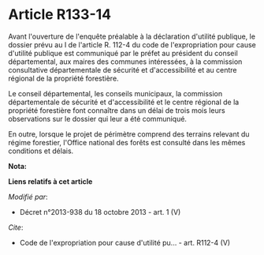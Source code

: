 # Article R133-14

Avant l'ouverture de l'enquête préalable à la déclaration d'utilité publique, le dossier prévu au I de l'article R. 112-4 du
code de l'expropriation pour cause d'utilité publique est communiqué par le préfet au président du conseil départemental, aux
maires des communes intéressées, à la commission consultative départementale de sécurité et d'accessibilité et au centre
régional de la propriété forestière. 

Le conseil départemental, les conseils municipaux, la commission départementale de sécurité et d'accessibilité et le centre
régional de la propriété forestière font connaître dans un délai de trois mois leurs observations sur le dossier qui leur a
été communiqué. 

En outre, lorsque le projet de périmètre comprend des terrains relevant du régime forestier, l'Office national des forêts est
consulté dans les mêmes conditions et délais.

**Nota:**



**Liens relatifs à cet article**

_Modifié par_:

  - Décret n°2013-938 du 18 octobre 2013 - art. 1 (V)

_Cite_:

  - Code de l'expropriation pour cause d'utilité pu... - art. R112-4 (V)
